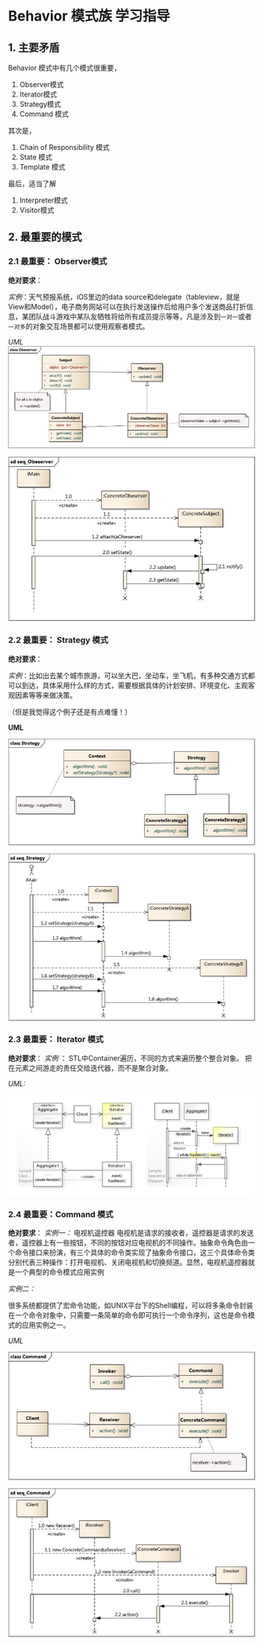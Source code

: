 #  Behavior 模式族 学习指导

## 1. 主要矛盾

Behavior 模式中有几个模式很重要，

1. Observer模式
2. Iterator模式
3. Strategy模式
4. Command 模式

其次是，

1. Chain of Responsibility 模式
2. State 模式
3. Template 模式

最后，适当了解

1. Interpreter模式
2. Visitor模式


## 2. 最重要的模式

### 2.1 最重要： Observer模式

**绝对要求**：

*实例*：天气预报系统，iOS里边的data source和delegate（tableview，就是View和Model），电子商务网站可以在执行发送操作后给用户多个发送商品打折信息，某团队战斗游戏中某队友牺牲将给所有成员提示等等，凡是涉及到`一对一`或者`一对多`的对象交互场景都可以使用观察者模式。

*UML*
![](./observer/images/1.jpg)

![](./observer/images/2.jpg)



### 2.2 最重要： Strategy 模式

**绝对要求**：

*实例*：比如出去某个城市旅游，可以坐大巴，坐动车，坐飞机，有多种交通方式都可以到达，具体采用什么样的方式，需要根据具体的计划安排、环境变化、主观客观因素等等来做决策。

（但是我觉得这个例子还是有点难懂！）

**UML**

![](./strategy/images/02.jpg)



![](./strategy/images/03.jpg)



### 2.3 最重要： Iterator 模式

**绝对要求**：
*实例* ： STL中Container遍历，不同的方式来遍历整个整合对象。 把在元素之间游走的责任交给迭代器，而不是聚合对象。

*UML:* 

![](./iterator/images/1.jpg)



### 2.4 最重要：Command 模式

**绝对要求**：
*实例一：* 电视机遥控器
电视机是请求的接收者，遥控器是请求的发送者，遥控器上有一些按钮，不同的按钮对应电视机的不同操作。抽象命令角色由一个命令接口来扮演，有三个具体的命令类实现了抽象命令接口，这三个具体命令类分别代表三种操作：打开电视机、关闭电视机和切换频道。显然，电视机遥控器就是一个典型的命令模式应用实例

*实例二：*

很多系统都提供了宏命令功能，如UNIX平台下的Shell编程，可以将多条命令封装在一个命令对象中，只需要一条简单的命令即可执行一个命令序列，这也是命令模式的应用实例之一。

*UML*

![](./command/images/1.jpg)

![](./command/images/2.jpg)
